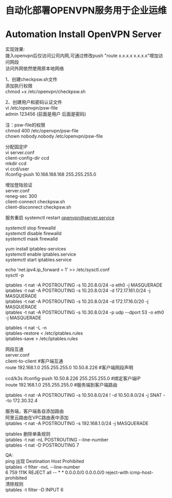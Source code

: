 # 自动化部署OPENVPN服务用于企业运维
# Automation Install OpenVPN Server

实现效果:  
拨入openvpn后仅访问公司内网,可通过修改push "route x.x.x.x x.x.x.x"增加访问网段  
访问外网依然使用原本地网络  
  
1、创建checkpsw.sh文件  
添加执行权限  
chmod +x /etc/openvpn/checkpsw.sh  

2、创建用户和密码认证文件  
vi /etc/openvpn/psw-file  
admin 123456 (前面是用户 后面是密码)  
  
注：psw-file的权限  
chmod 400 /etc/openvpn/psw-file  
chown nobody.nobody /etc/openvpn/psw-file  
  
分配固定IP  
vi server.conf  
client-config-dir ccd  
mkdir ccd  
vi ccd/user  
ifconfig-push 10.168.168.168 255.255.255.0  

增加登陆验证  
server.conf  
reneg-sec 300  
client-connect checkpsw.sh  
client-disconnect checkpsw.sh  

服务重启
systemctl restart openvpn@server.service
  
systemctl stop firewalld  
systemctl disable firewalld  
systemctl mask firewalld  
  
yum install iptables-services  
systemctl enable iptables.service  
systemctl start iptables.service  

echo 'net.ipv4.ip_forward = 1' >> /etc/sysctl.conf  
sysctl -p  
  
iptables -t nat -A POSTROUTING -s 10.20.8.0/24 -o eth0 -j MASQUERADE  
iptables -t nat -A POSTROUTING -s 10.20.8.0/24 -d 172.17.161.0/24 -j MASQUERADE  
iptables -t nat -A POSTROUTING -s 10.20.8.0/24 -d 172.17.16.0/20 -j MASQUERADE  
iptables -t nat -A POSTROUTING -s 10.30.8.0/24 -p udp --dport 53 -o eth0 -j MASQUERADE  
  
iptables -t nat -L -n  
iptables-restore < /etc/iptables.rules  
iptables-save > /etc/iptables.rules  

网段互通  
server.conf  
client-to-client  #客户端互通  
route 192.168.1.0 255.255.255.0 10.50.8.226  #客户端网段声明  
  
ccd/k3s 
ifconfig-push 10.50.8.226 255.255.255.0  #绑定客户端IP  
iroute 192.168.1.0 255.255.255.0  #服务端到客户端路由  
  
iptables -t nat -A POSTROUTING -s 10.50.8.0/24 ! -d 10.50.8.0/24 -j SNAT --to 172.30.32.4  
  
服务端，客户端各自添加路由  
阿里云路由在VPC路由表中添加  
iptables -t nat -A POSTROUTING -s 192.168.1.0/24 -j MASQUERADE  
  
iptables 删除单条规则  
iptables -t nat -nL POSTROUTING --line-number  
iptables -t nat -D POSTROUTING 7  
  
QA:  
ping 出现 Destination Host Prohibited  
iptables -t filter -nvL --line-number  
6      759  111K REJECT     all  --  *      *       0.0.0.0/0            0.0.0.0/0            reject-with icmp-host-prohibited  
清除规则  
iptables -t filter -D INPUT 6  
  
  


